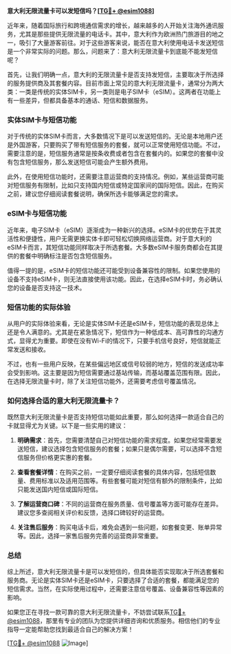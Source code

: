 **意大利无限流量卡可以发短信吗？[[TG💪+ @esim1088](https://t.me/s/esim1088)]**

近年来，随着国际旅行和跨境通信需求的增长，越来越多的人开始关注海外通讯服务，尤其是那些提供无限流量的电话卡。其中，意大利作为欧洲热门旅游目的地之一，吸引了大量游客前往。对于这些游客来说，能否在意大利使用电话卡发送短信是一个非常实际的问题。那么，问题来了：意大利无限流量卡到底能不能发短信呢？

首先，让我们明确一点，意大利的无限流量卡是否支持发短信，主要取决于所选择的服务提供商及其套餐内容。目前市面上常见的意大利无限流量卡，通常分为两大类：一类是传统的实体SIM卡，另一类则是电子SIM卡（eSIM）。这两者在功能上有一些差异，但都具备基本的通话、短信和数据服务。

### 实体SIM卡与短信功能

对于传统的实体SIM卡而言，大多数情况下是可以发送短信的。无论是本地用户还是外国游客，只要购买了带有短信服务的套餐，就可以正常使用短信功能。不过，需要注意的是，短信服务通常是按条收费或者包含在套餐内的。如果您的套餐中没有包含短信服务，那么发送短信可能会产生额外费用。

此外，在使用短信功能时，还需要注意运营商的支持情况。例如，某些运营商可能对短信服务有限制，比如只支持国内短信或特定国家间的国际短信。因此，在购买之前，建议您仔细阅读套餐说明，确保所选卡能够满足您的需求。

### eSIM卡与短信功能

近年来，电子SIM卡（eSIM）逐渐成为一种新兴的选择。eSIM卡的优势在于其灵活性和便捷性，用户无需更换实体卡即可轻松切换网络运营商。对于意大利的eSIM卡而言，其短信功能同样取决于所选套餐。大多数eSIM卡服务商都会在其提供的套餐中明确标注是否包含短信服务。

值得一提的是，eSIM卡的短信功能还可能受到设备兼容性的限制。如果您使用的设备不支持eSIM卡，则无法直接使用该功能。因此，在选择eSIM卡时，务必确认您的设备是否支持这一技术。

### 短信功能的实际体验

从用户的实际体验来看，无论是实体SIM卡还是eSIM卡，短信功能的表现总体上还是令人满意的。尤其是在紧急情况下，短信作为一种低成本、高可靠性的沟通方式，显得尤为重要。即使在没有Wi-Fi的情况下，只要手机信号良好，短信就能正常发送和接收。

不过，也有一些用户反映，在某些偏远地区或信号较弱的地方，短信的发送成功率会受到影响。这主要是因为短信需要通过基站传输，而基站覆盖范围有限。因此，在选择无限流量卡时，除了关注短信功能外，还需要考虑信号覆盖情况。

### 如何选择合适的意大利无限流量卡？

既然意大利无限流量卡是否支持短信功能如此重要，那么如何选择一款适合自己的卡就显得尤为关键。以下是一些实用的建议：

1. **明确需求**：首先，您需要清楚自己对短信功能的需求程度。如果您经常需要发送短信，建议选择包含短信服务的套餐；如果只是偶尔需要，可以选择不含短信服务但价格更实惠的套餐。

2. **查看套餐详情**：在购买之前，一定要仔细阅读套餐的具体内容，包括短信数量、费用标准以及适用范围等。有些套餐可能对短信有额外的限制条件，比如只能发送国内短信或国际短信。

3. **了解运营商口碑**：不同的运营商在服务质量、信号覆盖等方面可能存在差异。建议您多查阅相关评价和反馈，选择口碑较好的运营商。

4. **关注售后服务**：购买电话卡后，难免会遇到一些问题，如套餐变更、账单异常等。因此，选择一家售后服务完善的运营商非常重要。

### 总结

综上所述，意大利无限流量卡是可以发短信的，但具体能否实现取决于所选套餐和服务商。无论是实体SIM卡还是eSIM卡，只要选择了合适的套餐，都能满足您的短信需求。当然，在实际使用过程中，还需要注意信号覆盖、设备兼容性等因素的影响。

如果您正在寻找一款可靠的意大利无限流量卡，不妨尝试联系[TG💪+ @esim1088](https://t.me/s/esim1088)，那里有专业的团队为您提供详细咨询和优质服务。相信他们的专业指导一定能帮助您找到最适合自己的解决方案！

[[TG💪+ @esim1088](https://t.me/s/esim1088) ![Image](https://i.postimg.cc/4NQfJmqS/Snipaste-2025-05-13-00-14-12.png)]